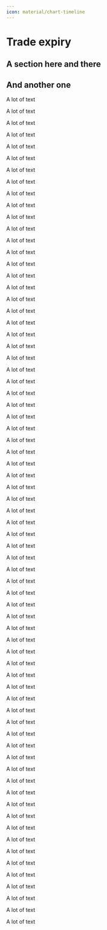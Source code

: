 ```yaml
---
icon: material/chart-timeline
---
```


# Trade expiry
## A section here and there
## And another one

A lot of text

A lot of text

A lot of text

A lot of text

A lot of text

A lot of text

A lot of text

A lot of text

A lot of text

A lot of text

A lot of text

A lot of text

A lot of text

A lot of text

A lot of text

A lot of text

A lot of text

A lot of text

A lot of text

A lot of text

A lot of text

A lot of text

A lot of text

A lot of text

A lot of text

A lot of text

A lot of text

A lot of text

A lot of text

A lot of text

A lot of text

A lot of text

A lot of text

A lot of text

A lot of text

A lot of text

A lot of text

A lot of text

A lot of text

A lot of text

A lot of text

A lot of text

A lot of text

A lot of text

A lot of text

A lot of text

A lot of text

A lot of text

A lot of text

A lot of text

A lot of text

A lot of text

A lot of text

A lot of text

A lot of text

A lot of text

A lot of text

A lot of text

A lot of text

A lot of text

A lot of text

A lot of text

A lot of text

A lot of text

A lot of text

A lot of text

A lot of text

A lot of text

A lot of text

A lot of text

A lot of text

